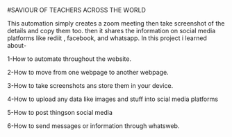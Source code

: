#SAVIOUR OF TEACHERS ACROSS THE WORLD

This automation simply creates a zoom meeting then take screenshot of the details and copy them too. then it shares the information on social media platforms like rediit , facebook, and whatsapp. In this project i learned about-


1-How to automate throughout the website. 

2-How to move from one webpage to another webpage.

3-How to take screenshots ans store them in your device.

4-How  to upload any data like images and stuff into scial media platforms

5-How to post thingson social media

6-How to send messages or information through whatsweb.
